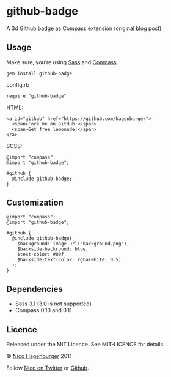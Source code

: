 github-badge
============

A 3d Github badge as Compass extension ([original blog post](http://www.hagenburger.net/BLOG/3d-Github-badge-with-pure-CSS3.html))


Usage
-----

Make sure, you’re using [Sass](http://sass-lang.com/) and [Compass](http://compass-style.org/).

    gem install github-badge

config.rb

    require "github-badge"

HTML:

    <a id="github" href="https://github.com/hagenburger">
      <span>Fork me on GitHub!</span>
      <span>Get free lemonade!</span>
    </a>
    
SCSS:

    @import "compass";
    @import "github-badge";
    
    #github {
      @include github-badge;
    }


Customization
-------------

    @import "compass";
    @import "github-badge";
    
    #github {
      @include github-badge(
        $background: image-url("background.png"),
        $backside-backround: blue,
        $text-color: #00f,
        $backside-text-color: rgba(white, 0.5)
      );
    }


Dependencies
------------

* Sass 3.1 (3.0 is not supported)
* Compass 0.10 and 0.11


Licence
-------

Released under the MIT Licence. See MIT-LICENCE for details.

© [Nico Hagenburger](http://www.hagenburger.net/) 2011

Follow [Nico on Twitter](http://twitter.com/hagenburger) or [Github](https://github.com/hagenburger).